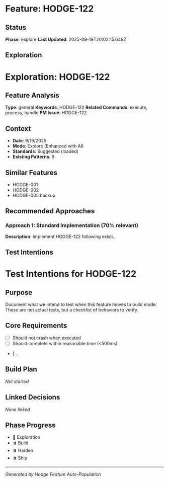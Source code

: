 # Feature: HODGE-122

## Status
**Phase**: explore
**Last Updated**: 2025-09-19T20:02:15.649Z

## Exploration
# Exploration: HODGE-122

## Feature Analysis
**Type**: general
**Keywords**: HODGE-122
**Related Commands**: execute, process, handle
**PM Issue**: HODGE-122

## Context
- **Date**: 9/19/2025
- **Mode**: Explore (Enhanced with AI)
- **Standards**: Suggested (loaded)
- **Existing Patterns**: 9


## Similar Features
- HODGE-001
- HODGE-002
- HODGE-005.backup




## Recommended Approaches


### Approach 1: Standard Implementation (70% relevant)
**Description**: Implement HODGE-122 following existi...

## Test Intentions
# Test Intentions for HODGE-122

## Purpose
Document what we intend to test when this feature moves to build mode.
These are not actual tests, but a checklist of behaviors to verify.

## Core Requirements
- [ ] Should not crash when executed
- [ ] Should complete within reasonable time (<500ms)
- [ ...

## Build Plan
_Not started_

## Linked Decisions
_None linked_




## Phase Progress
- 🔄 Exploration
- ⏸️ Build
- ⏸️ Harden
- ⏸️ Ship

---
_Generated by Hodge Feature Auto-Population_
